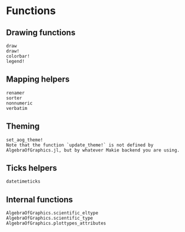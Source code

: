# Functions

## Drawing functions

```@docs
draw
draw!
colorbar!
legend!
```

## Mapping helpers

```@docs
renamer
sorter
nonnumeric
verbatim
```

## Theming

```@docs
set_aog_theme!
Note that the function `update_theme!` is not defined by AlgebraOfGraphics.jl, but by whatever Makie backend you are using.
```


## Ticks helpers

```@docs
datetimeticks
```

## Internal functions

```@docs
AlgebraOfGraphics.scientific_eltype
AlgebraOfGraphics.scientific_type
AlgebraOfGraphics.plottypes_attributes
```
